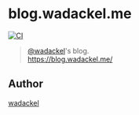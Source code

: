 # blog.wadackel.me

[![CI](https://github.com/wadackel/blog.wadackel.me/workflows/CI/badge.svg?branch=master)](https://github.com/wadackel/blog.wadackel.me/actions?query=workflow%3ACI)

> [@wadackel](https://twitter.com/wadackel)'s blog.  
> https://blog.wadackel.me/

## Author

[wadackel](https://github.com/wadackel)
